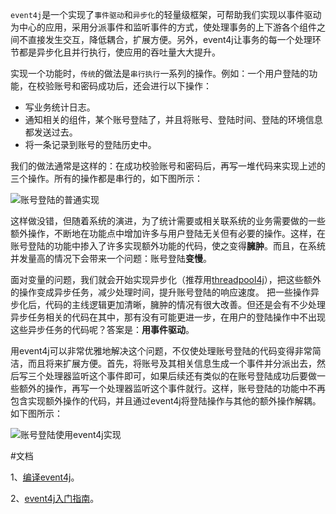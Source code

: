 `event4j`是一个实现了`事件驱动`和`异步化`的轻量级框架，可帮助我们实现以事件驱动为中心的应用，采用分派事件和监听事件的方式，使处理事务的上下游各个组件之间不直接发生交互，降低耦合，扩展方便。另外，event4j让事务的每一个处理环节都是异步化且并行执行，使应用的吞吐量大大提升。

实现一个功能时，`传统`的做法是`串行执行`一系列的操作。例如：一个用户登陆的功能，在校验账号和密码成功后，还会进行以下操作：
* 写业务统计日志。
* 通知相关的组件，某个账号登陆了，并且将账号、登陆时间、登陆的环境信息都发送过去。
* 将一条记录到账号的登陆历史中。

我们的做法通常是这样的：在成功校验账号和密码后，再写一堆代码来实现上述的三个操作。所有的操作都是串行的，如下图所示：

![账号登陆的普通实现](http://img0.ph.126.net/_ER36d2FiONGuOsq2E7SDw==/1135751531045032521.png)

这样做没错，但随着系统的演进，为了统计需要或相关联系统的业务需要做的一些额外操作，不断地在功能点中增加许多与用户登陆无关但有必要的操作。这样，在账号登陆的功能中掺入了许多实现额外功能的代码，使之变得**臃肿**。而且，在系统并发量高的情况下会带来一个问题：账号登陆**变慢**。

面对变量的问题，我们就会开始实现异步化（推荐用[threadpool4j](https://github.com/aofeng/threadpool4j)），把这些额外的操作变成异步任务，减少处理时间，提升账号登陆的响应速度。
把一些操作异步化后，代码的主线逻辑更加清晰，臃肿的情况有很大改善。但还是会有不少处理异步任务相关的代码在其中，那有没有可能更进一步，在用户的登陆操作中不出现这些异步任务的代码呢？答案是：**用事件驱动**。

用event4j可以非常优雅地解决这个问题，不仅使处理账号登陆的代码变得非常简洁，而且将来扩展方便。首先，将账号及其相关信息生成一个事件并分派出去，然后写三个处理器监听这个事件即可，如果后续还有类似的在账号登陆成功后要做一些额外的操作，再写一个处理器监听这个事件就行。这样，账号登陆的功能中不再包含实现额外操作的代码，并且通过event4j将登陆操作与其他的额外操作解耦。如下图所示：

![账号登陆使用event4j实现](http://img2.ph.126.net/pQ5M0xIQlYQ8B0M_TPMz7A==/3098476543648143866.png)

#文档

1、[编译event4j](https://github.com/aofeng/event4j/wiki/%E7%BC%96%E8%AF%91event4j)。

2、[event4j入门指南](https://github.com/aofeng/event4j/wiki/event4j%E4%BD%BF%E7%94%A8%E6%8C%87%E5%8D%97)。
